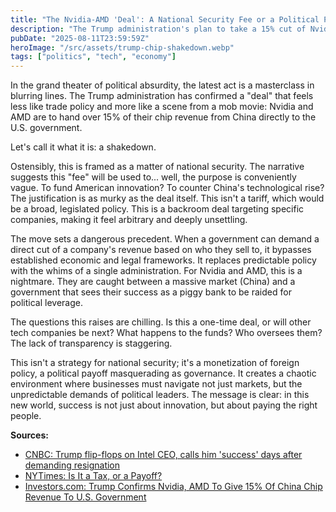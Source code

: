 ```yaml
---
title: "The Nvidia-AMD 'Deal': A National Security Fee or a Political Payoff?"
description: "The Trump administration's plan to take a 15% cut of Nvidia and AMD's revenue from China isn't just a policy—it's a shakedown that blurs the line between national security and political extortion."
pubDate: "2025-08-11T23:59:59Z"
heroImage: "/src/assets/trump-chip-shakedown.webp"
tags: ["politics", "tech", "economy"]
---
```


In the grand theater of political absurdity, the latest act is a masterclass in blurring lines. The Trump administration has confirmed a "deal" that feels less like trade policy and more like a scene from a mob movie: Nvidia and AMD are to hand over 15% of their chip revenue from China directly to the U.S. government.

Let's call it what it is: a shakedown.

Ostensibly, this is framed as a matter of national security. The narrative suggests this "fee" will be used to... well, the purpose is conveniently vague. To fund American innovation? To counter China's technological rise? The justification is as murky as the deal itself. This isn't a tariff, which would be a broad, legislated policy. This is a backroom deal targeting specific companies, making it feel arbitrary and deeply unsettling.

The move sets a dangerous precedent. When a government can demand a direct cut of a company's revenue based on who they sell to, it bypasses established economic and legal frameworks. It replaces predictable policy with the whims of a single administration. For Nvidia and AMD, this is a nightmare. They are caught between a massive market (China) and a government that sees their success as a piggy bank to be raided for political leverage.

The questions this raises are chilling. Is this a one-time deal, or will other tech companies be next? What happens to the funds? Who oversees them? The lack of transparency is staggering.

This isn't a strategy for national security; it's a monetization of foreign policy, a political payoff masquerading as governance. It creates a chaotic environment where businesses must navigate not just markets, but the unpredictable demands of political leaders. The message is clear: in this new world, success is not just about innovation, but about paying the right people.

**Sources:**
*   [CNBC: Trump flip-flops on Intel CEO, calls him 'success' days after demanding resignation](https://www.cnbc.com/2025/08/11/intel-ceo-trump-lip-bu-tan.html)
*   [NYTimes: Is It a Tax, or a Payoff?](https://www.nytimes.com/2025/08/11/business/dealbook/nvidia-amd-chip-payoff-trump.html?unlocked_article_code=1.dU8.lzC0.S7TX0nD__PcO)
*   [Investors.com: Trump Confirms Nvidia, AMD To Give 15% Of China Chip Revenue To U.S. Government](https://www.investors.com/news/technology/nvidia-amd-give-15-china-chip-revenue-u-s-government/)
